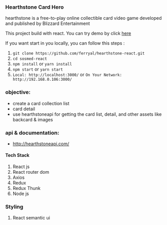 ### Hearthstone Card Hero

hearthstone is a free-to-play online collectible card video game developed and published by Blizzard Entertainment


This project build with react. You can try demo by click [here](https://hearstone-idn.netlify.com/)

If you want start in you locally, you can follow this steps :
1. ``` git clone https://github.com/ferryal/hearthstone-react.git ```
2. ``` cd sosmed-react ```
3. ``` npm install ``` or ``` yarn install ```
4. ``` npm start ``` or ``` yarn start ```
5. ``` Local: http://localhost:3000/ ``` or ``` On Your Network:  http://192.168.0.106:3000/ ```


### objective:
* create a card collection list
* card detail
* use hearthstoneapi for getting the card list, detail, and other assets like backcard & images

### api & documentation:
* http://hearthstoneapi.com/

#### Tech Stack
1. React js
2. React router dom
3. Axios
4. Redux
5. Redux Thunk
6. Node js

### Styling
1. React semantic ui
